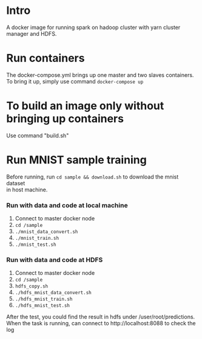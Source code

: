 # Intro
A docker image for running spark on hadoop cluster with yarn cluster manager 
and HDFS.

# Run containers
The docker-compose.yml brings up one master and two slaves containers.<br />
To bring it up, simply use command `docker-compose up`

# To build an image only without bringing up containers
Use command "build.sh"

# Run MNIST sample training
Before running, run `cd sample && download.sh` to download the mnist dataset <br />
in host machine.

### Run with data and code at local machine
1. Connect to master docker node
2. `cd /sample`
3. `./mnist_data_convert.sh`
4. `./mnist_train.sh`
5. `./mnist_test.sh`

### Run with data and code at HDFS
1. Connect to master docker node
2. `cd /sample`
3. `hdfs_copy.sh`
3. `./hdfs_mnist_data_convert.sh`
4. `./hdfs_mnist_train.sh`
5. `./hdfs_mnist_test.sh`

After the test, you could find the result in hdfs under /user/root/predictions.<br />
When the task is running, can connect to http://localhost:8088 to check the log